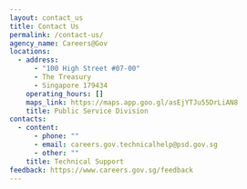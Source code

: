 ```yaml
---
layout: contact_us
title: Contact Us
permalink: /contact-us/
agency_name: Careers@Gov
locations:
  - address:
      - "100 High Street #07-00"
      - The Treasury
      - Singapore 179434
    operating_hours: []
    maps_link: https://maps.app.goo.gl/asEjYTJu55DrLiAN8
    title: Public Service Division
contacts:
  - content:
      - phone: ""
      - email: careers.gov.technicalhelp@psd.gov.sg
      - other: ""
    title: Technical Support
feedback: https://www.careers.gov.sg/feedback
---
```

